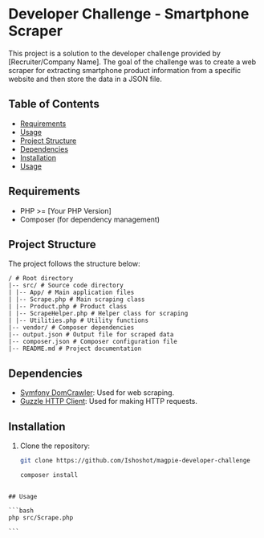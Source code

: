 # Developer Challenge - Smartphone Scraper

This project is a solution to the developer challenge provided by [Recruiter/Company Name]. The goal of the challenge was to create a web scraper for extracting smartphone product information from a specific website and then store the data in a JSON file.

## Table of Contents

- [Requirements](#requirements)
- [Usage](#usage)
- [Project Structure](#project-structure)
- [Dependencies](#dependencies)
- [Installation](#installation)
- [Usage](#usage)

## Requirements

- PHP >= [Your PHP Version]
- Composer (for dependency management)

## Project Structure

The project follows the structure below:

    / # Root directory
    |-- src/ # Source code directory
    | |-- App/ # Main application files
    | |-- Scrape.php # Main scraping class
    | |-- Product.php # Product class
    | |-- ScrapeHelper.php # Helper class for scraping
    | |-- Utilities.php # Utility functions
    |-- vendor/ # Composer dependencies
    |-- output.json # Output file for scraped data
    |-- composer.json # Composer configuration file
    |-- README.md # Project documentation

## Dependencies

- [Symfony DomCrawler](https://symfony.com/doc/current/components/dom_crawler.html): Used for web scraping.
- [Guzzle HTTP Client](https://docs.guzzlephp.org/en/stable/): Used for making HTTP requests.

## Installation

1. Clone the repository:

   ```bash
   git clone https://github.com/Ishoshot/magpie-developer-challenge

   composer install
   ```

````

## Usage

```bash
php src/Scrape.php

```
````
